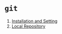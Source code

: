 # `git` 
1. [Installation and Setting](Installation%20and%20Setting.md)
2. [Local Repository](Local%20Repository.md)